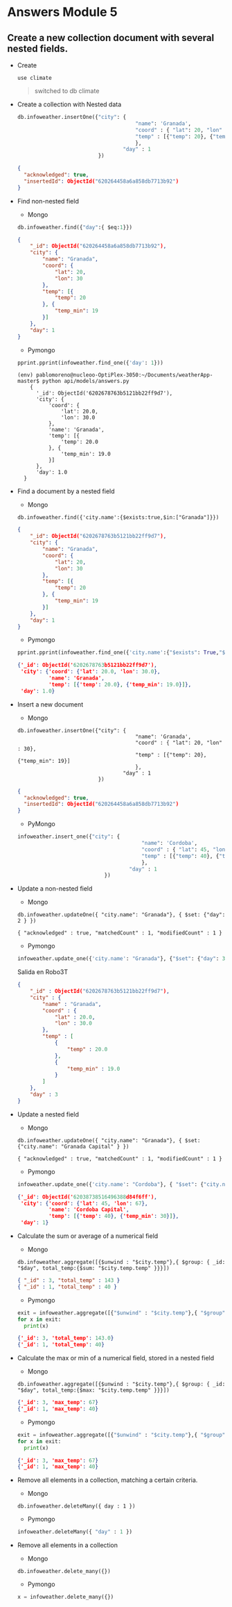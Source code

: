 # Answers Module 5
## Create a new collection document with several nested fields. 
- Create

    `use climate`
    >
  > switched to db climate
 
- Create a collection with Nested data

  ``` python
  db.infoweather.insertOne({"city": {
                                        "name": 'Granada',
                                        "coord" : { "lat": 20, "lon" : 30},
                                        "temp" : [{"temp": 20}, {"temp_min": 19}]
                                        },
                                    "day" : 1
                            })     
   ```
  ```json
  {
    "acknowledged": true,
    "insertedId": ObjectId("620264458a6a858db7713b92")
  }
   ```

- Find non-nested field

  - Mongo
  
  ``` python
  db.infoweather.find({"day":{ $eq:1}})
  ```

  ```json
  {
      "_id": ObjectId("620264458a6a858db7713b92"),
      "city": {
          "name": "Granada",
          "coord": {
              "lat": 20,
              "lon": 30
          },
          "temp": [{
              "temp": 20
          }, {
              "temp_min": 19
          }]
      },
      "day": 1
  }
  ```

  - Pymongo
    
  ```python
  pprint.pprint(infoweather.find_one({'day': 1}))
  ```
    
  ``` shell
  (env) pablomoreno@nucleoo-OptiPlex-3050:~/Documents/weatherApp-master$ python api/models/answers.py 
      {
        '_id': ObjectId('6202678763b5121bb22ff9d7'),
        'city': {
            'coord': {
                'lat': 20.0,
                'lon': 30.0
            },
            'name': 'Granada',
            'temp': [{
                'temp': 20.0
            }, {
                'temp_min': 19.0
            }]
        },
        'day': 1.0
    }
  ```

- Find a document by a nested field

  - Mongo
  
  ``` shell
  db.infoweather.find({'city.name':{$exists:true,$in:["Granada"]}})
  ```
  
  ```json
  {
      "_id": ObjectId("6202678763b5121bb22ff9d7"),
      "city": {
          "name": "Granada",
          "coord": {
              "lat": 20,
              "lon": 30
          },
          "temp": [{
              "temp": 20
          }, {
              "temp_min": 19
          }]
      },
      "day": 1
  }
  ```

  - Pymongo
  
  ```python
  pprint.pprint(infoweather.find_one({'city.name':{"$exists": True,"$in":["Granada"]}}))
  ```
  
  ```json
  {'_id': ObjectId('6202678763b5121bb22ff9d7'),
   'city': {'coord': {'lat': 20.0, 'lon': 30.0},
            'name': 'Granada',
            'temp': [{'temp': 20.0}, {'temp_min': 19.0}]},
   'day': 1.0}

  ```
- Insert a new document

  - Mongo
  
  ``` shell
  db.infoweather.insertOne({"city": {
                                        "name": 'Granada',
                                        "coord" : { "lat": 20, "lon" : 30},
                                        "temp" : [{"temp": 20}, {"temp_min": 19}]
                                        },
                                    "day" : 1
                            })     
   ```

  ```json
  {
    "acknowledged": true,
    "insertedId": ObjectId("620264458a6a858db7713b92")
  }
   ```

  - PyMongo 
  ```python
  infoweather.insert_one({"city": {
                                          "name": 'Cordoba',
                                          "coord" : { "lat": 45, "lon" : 67},
                                          "temp" : [{"temp": 40}, {"temp_min": 30}]
                                          },
                                      "day" : 1
                              })
  ```
- Update a non-nested field
  - Mongo
  ```shell
  db.infoweather.updateOne({ "city.name": "Granada"}, { $set: {"day": 2 } })
  ```
  ```shell
  { "acknowledged" : true, "matchedCount" : 1, "modifiedCount" : 1 }
  ```
  - Pymongo
  ```python
  infoweather.update_one({'city.name': "Granada"}, {"$set": {"day": 3}})
  ```
  
  Salida en Robo3T
  ```json
  {
      "_id" : ObjectId("6202678763b5121bb22ff9d7"),
      "city" : {
          "name" : "Granada",
          "coord" : {
              "lat" : 20.0,
              "lon" : 30.0
          },
          "temp" : [ 
              {
                  "temp" : 20.0
              }, 
              {
                  "temp_min" : 19.0
              }
          ]
      },
      "day" : 3
  }
  ```
- Update a nested field
  - Mongo
  ```shell
  db.infoweather.updateOne({ "city.name": "Granada"}, { $set: {"city.name": "Granada Capital" } })
  ```
  
  ```shell
  { "acknowledged" : true, "matchedCount" : 1, "modifiedCount" : 1 }
  ```
  
  - Pymongo

  ```python
  infoweather.update_one({'city.name': "Cordoba"}, { "$set": {"city.name": "Cordoba Capital" } })
  ```
  
  ```json
  {'_id': ObjectId('62038738516496388d84f6ff'),
   'city': {'coord': {'lat': 45, 'lon': 67},
            'name': 'Cordoba Capital',
            'temp': [{'temp': 40}, {'temp_min': 30}]},
   'day': 1}
  
  ```
- Calculate the sum or average of a numerical field

  - Mongo
  
  ```shell
  db.infoweather.aggregate([{$unwind : "$city.temp"},{ $group: { _id: "$day", total_temp:{$sum: "$city.temp.temp" }}}])
  ```
  
  ```json
  { "_id" : 3, "total_temp" : 143 }
  { "_id" : 1, "total_temp" : 40 }

  ```
  - Pymongo
  
  ```python
  exit = infoweather.aggregate([{"$unwind" : "$city.temp"},{ "$group": { "_id": "$day", "total_temp":{"$sum": "$city.temp.temp" }}}])
  for x in exit:
    print(x)
  ```
  
  ```json
  {'_id': 3, 'total_temp': 143.0}
  {'_id': 1, 'total_temp': 40}
  ```
- Calculate the max or min of a numerical field, stored in a nested field
  - Mongo
  
  ```shell
  db.infoweather.aggregate([{$unwind : "$city.temp"},{ $group: { _id: "$day", total_temp:{$max: "$city.temp.temp" }}}])
  ```
  
  ```json
  {'_id': 3, 'max_temp': 67}
  {'_id': 1, 'max_temp': 40}
  ```
  - Pymongo
  
  ```python
  exit = infoweather.aggregate([{"$unwind" : "$city.temp"},{ "$group": { "_id": "$day", "max_temp":{"$max": "$city.temp.temp" }}}])
  for x in exit:
    print(x)
  ```
  
  ```json
  {'_id': 3, 'max_temp': 67}
  {'_id': 1, 'max_temp': 40}
  ```
- Remove all elements in a collection, matching a certain criteria.
  - Mongo
  ```shell
  db.infoweather.deleteMany({ day : 1 })
  ```
  - Pymongo
  ```python
  infoweather.deleteMany({ "day" : 1 })
  ```
- Remove all elements in a collection
  - Mongo
  ```
  db.infoweather.delete_many({})
  ```
  - Pymongo
  ```python
  x = infoweather.delete_many({})
  ```

  

  